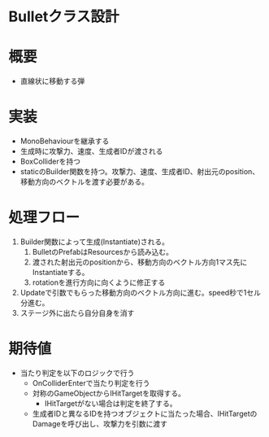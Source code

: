 # Bulletクラス設計


# 概要
- 直線状に移動する弾


# 実装
- MonoBehaviourを継承する
- 生成時に攻撃力、速度、生成者IDが渡される
- BoxColliderを持つ
- staticのBuilder関数を持つ。攻撃力、速度、生成者ID、射出元のposition、移動方向のベクトルを渡す必要がある。


# 処理フロー
1. Builder関数によって生成(Instantiate)される。
	1. BulletのPrefabはResourcesから読み込む。
	2. 渡された射出元のpositionから、移動方向のベクトル方向1マス先にInstantiateする。
	3. rotationを進行方向に向くように修正する
2. Updateで引数でもらった移動方向のベクトル方向に進む。speed秒で1セル分進む。
3. ステージ外に出たら自分自身を消す


# 期待値
- 当たり判定を以下のロジックで行う
	- OnColliderEnterで当たり判定を行う
	- 対称のGameObjectからIHitTargetを取得する。
		- IHitTargetがない場合は判定を終了する。
	- 生成者IDと異なるIDを持つオブジェクトに当たった場合、IHitTargetのDamageを呼び出し、攻撃力を引数に渡す
